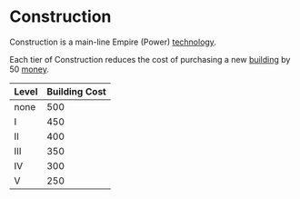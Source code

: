 # Construction

Construction is a main-line Empire (Power) [technology](../glossary/technology.md).

Each tier of Construction reduces the cost of purchasing a new [building](../glossary/building.md) by 50 [money](../glossary/building.md).

| Level | Building Cost |
|-------|---------------|
| none  | 500           |
| I     | 450           |
| II    | 400           |
| III   | 350           |
| IV    | 300           |
| V     | 250           |

